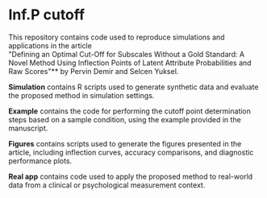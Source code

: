 # Inf.P cutoff 

This repository contains code used to reproduce simulations and applications in the article  
"Defining an Optimal Cut-Off for Subscales Without a Gold Standard: A Novel Method Using Inflection Points of Latent Attribute Probabilities and Raw Scores"** by Pervin Demir and Selcen Yuksel.

**Simulation** contains R scripts used to generate synthetic data and evaluate the proposed method in simulation settings.

**Example** contains the code for performing the cutoff point determination steps based on a sample condition, using the example provided in the manuscript.

**Figures** contains scripts used to generate the figures presented in the article, including inflection curves, accuracy comparisons, and diagnostic performance plots.

**Real app** contains code used to apply the proposed method to real-world data from a clinical or psychological measurement context.
